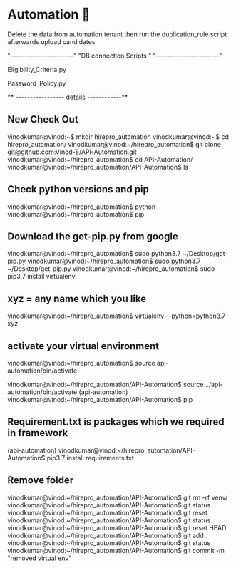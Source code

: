 # Automation :pizza:
Delete the data from automation tenant then run the duplication_rule script afterwards upload candidates


"----------------------"
"DB connection Scripts "
"----------------------"

Eligibility_Criteria.py

Password_Policy.py

** ----------------- details ------------**

New Check Out
-------------
vinodkumar@vinod:~$ mkdir hirepro_automation
vinodkumar@vinod:~$ cd hirepro_automation/
vinodkumar@vinod:~/hirepro_automation$ git clone git@github.com:Vinod-E/API-Automation.git
vinodkumar@vinod:~/hirepro_automation$ cd API-Automation/
vinodkumar@vinod:~/hirepro_automation/API-Automation$ ls

Check python versions and pip
-----------------------------
vinodkumar@vinod:~/hirepro_automation$ python
vinodkumar@vinod:~/hirepro_automation$ pip

Download the get-pip.py from google
-----------------------------------
vinodkumar@vinod:~/hirepro_automation$ sudo python3.7 ~/Desktop/get-pip.py 
vinodkumar@vinod:~/hirepro_automation$ sudo python3.7 ~/Desktop/get-pip.py 
vinodkumar@vinod:~/hirepro_automation$ sudo pip3.7 install virtualenv

xyz = any name which you like
-----------------------------
vinodkumar@vinod:~/hirepro_automation$ virtualenv --python=python3.7 xyz

activate your virtual environment
---------------------------------
vinodkumar@vinod:~/hirepro_automation$ source api-automation/bin/activate

vinodkumar@vinod:~/hirepro_automation/API-Automation$ source  ../api-automation/bin/activate
(api-automation) vinodkumar@vinod:~/hirepro_automation/API-Automation$ pip

Requirement.txt is packages which we required in framework
----------------------------------------------------------
(api-automation) vinodkumar@vinod:~/hirepro_automation/API-Automation$ pip3.7 install requirements.txt 

Remove folder
-------------
vinodkumar@vinod:~/hirepro_automation/API-Automation$ git rm -rf venv/
vinodkumar@vinod:~/hirepro_automation/API-Automation$ git status 
vinodkumar@vinod:~/hirepro_automation/API-Automation$ git reset 
vinodkumar@vinod:~/hirepro_automation/API-Automation$ git status
vinodkumar@vinod:~/hirepro_automation/API-Automation$ git reset HEAD
vinodkumar@vinod:~/hirepro_automation/API-Automation$ git add .
vinodkumar@vinod:~/hirepro_automation/API-Automation$ git status
vinodkumar@vinod:~/hirepro_automation/API-Automation$ git commit -m "removed virtual env"